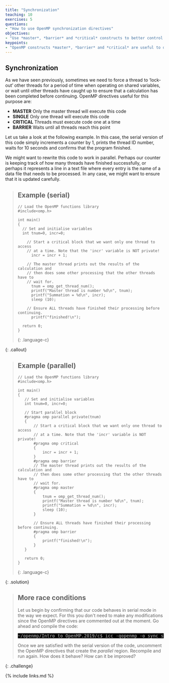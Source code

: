 ```yaml
---
title: "Synchronization"
teaching: 10
exercises: 5
questions:
- "How to use OpenMP synchronization directives"
objectives:
- "Use *master*, *barrier* and *critical* constructs to better control our threads are synchronized"
keypoints:
- "OpenMP constructs *master*, *barrier* and *critical* are useful to define sections and points in our code where threads should synchronize with each other" 
---
```


## Synchronization
As we have seen previously, sometimes we need to force a thread to ‘lock-out’ other threads for a period of time when operating on shared variables, or wait until other threads have caught up to ensure that a calculation has been completed before continuing. OpenMP directives useful for this purpose are:
- **MASTER** Only the master thread will execute this code
- **SINGLE** Only one thread will execute this code
- **CRITICAL** Threads must execute code one at a time
- **BARRIER** Waits until all threads reach this point

Let us take a look at the following example. In this case, the serial version of this code simply increments a counter by 1, prints the thread ID number, waits for 10 seconds and confirms that the program finished.

We might want to rewrite this code to work in parallel. Perhaps our counter is keeping track of how many threads have finished successfully, or perhaps it represents a line in a text file where every entry is the name of a data file that needs to be processed. In any case, we might want to ensure that it is updated carefully.

> ## Example (serial)
> ~~~
> // Load the OpenMP functions library
> #include<omp.h>
> 
> int main()
> {
>   // Set and initialise variables
>   int tnum=0, incr=0;
> 
>     // Start a critical block that we want only one thread to access
>     // at a time. Note that the 'incr' variable is NOT private!
>       incr = incr + 1;
> 
>     // The master thread prints out the results of the calculation and
>     // then does some other processing that the other threads have to
>     // wait for.
>       tnum = omp_get_thread_num();
>       printf("Master thread is number %d\n", tnum);
>       printf("Summation = %d\n", incr);
>       sleep (10);
> 
>     // Ensure ALL threads have finished their processing before continuing.
>       printf("finished!\n");
> 
>   return 0;
> }
> ~~~
> {: .language-c}
>
{: .callout}


> ## Example (parallel)
> ~~~
> // Load the OpenMP functions library
> #include<omp.h>
> 
> int main()
> {
>    // Set and initialise variables
>    int tnum=0, incr=0;
> 
>    // Start parallel block
>    #pragma omp parallel private(tnum)
>    {
>        // Start a critical block that we want only one thread to access
>        // at a time. Note that the 'incr' variable is NOT private!
>        #pragma omp critical
>        {
>            incr = incr + 1;
>        }
>        #pragma omp barrier 
>        // The master thread prints out the results of the calculation and
>        // then does some other processing that the other threads have to
>        // wait for.
>        #pragma omp master
>        {
>            tnum = omp_get_thread_num();
>            printf("Master thread is number %d\n", tnum);
>            printf("Summation = %d\n", incr);
>            sleep (10);
>        }
> 
>        // Ensure ALL threads have finished their processing before continuing.
>        #pragma omp barrier
>        {
>            printf("finished!\n");
>        }
>    }
> 
>    return 0;
> }
> ~~~
> {: .language-c}
>
{: .solution}


> ## More race conditions
> Let us begin by confirming that our code behaves in serial mode in the way we expect. For this you don't need to make any modifications since the OpenMP directives are commented out at the moment. Go ahead and compile the code:
> <pre style="color: silver; background: black;">
> ~/openmp/Intro_to_OpenMP.2019/c$ icc -qopenmp -o sync sync.c
> </pre>
>
> Once we are satisfied with the serial version of the code, uncomment the OpenMP directives that create the *parallel* region. Recompile and run again. How does it behave? How can it be improved?
>
{: .challenge}

{% include links.md %}
